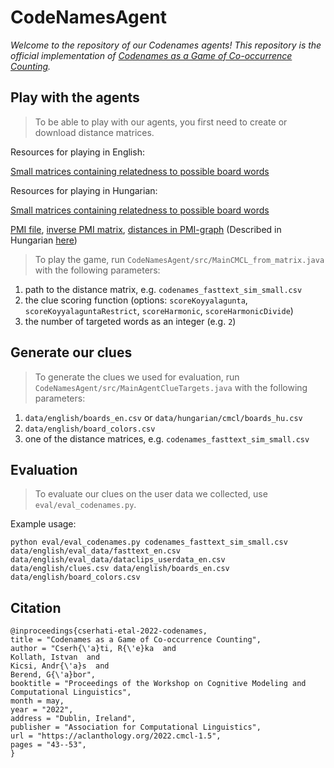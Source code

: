 # CodeNamesAgent
_Welcome to the repository of our Codenames agents! This repository is the official implementation of [Codenames as a Game of Co-occurrence Counting](https://openreview.net/forum?id=BuO4I7FgUbq)._

## Play with the agents
> To be able to play with our agents, you first need to create or download distance matrices.

Resources for playing in English:

[Small matrices containing relatedness to possible board words](https://drive.google.com/drive/folders/1AVYr2wyiLTArPE3IcI1-q_eeCz8wOfGc?usp=sharing) 


Resources for playing in Hungarian:

[Small matrices containing relatedness to possible board words](https://drive.google.com/drive/folders/1c14wx4tPPqwtehO_EQQa2UArf947Hejc?usp=sharing)

[PMI file](https://drive.google.com/file/d/1UrW5jk8eRyzTHa0JxfoBfiEFJikZ_Owk/view?usp=sharing), [inverse PMI matrix](https://drive.google.com/file/d/1G-8nsspDNBay3Kv2cZJGHuULmCUATmAB/view?usp=sharing), [distances in PMI-graph](https://drive.google.com/file/d/1UrW5jk8eRyzTHa0JxfoBfiEFJikZ_Owk/view?usp=sharing) (Described in Hungarian [here](http://www.inf.u-szeged.hu/~berendg/docs/publ/mszny22_codenames.pdf))


> To play the game, run `CodeNamesAgent/src/MainCMCL_from_matrix.java` with the following parameters:

1. path to the distance matrix, e.g. `codenames_fasttext_sim_small.csv`
2. the clue scoring function (options: `scoreKoyyalagunta`, `scoreKoyyalaguntaRestrict`, `scoreHarmonic`, `scoreHarmonicDivide`)
3. the number of targeted words as an integer (e.g. `2`)


## Generate our clues
> To generate the clues we used for evaluation, run `CodeNamesAgent/src/MainAgentClueTargets.java` with the following parameters:
1. `data/english/boards_en.csv` or `data/hungarian/cmcl/boards_hu.csv`
2. `data/english/board_colors.csv`
3. one of the distance matrices, e.g. `codenames_fasttext_sim_small.csv`


## Evaluation

> To evaluate our clues on the user data we collected, use `eval/eval_codenames.py`.

Example usage:
```
python eval/eval_codenames.py codenames_fasttext_sim_small.csv data/english/eval_data/fasttext_en.csv data/english/eval_data/dataclips_userdata_en.csv data/english/clues.csv data/english/boards_en.csv data/english/board_colors.csv
```

## Citation
```
@inproceedings{cserhati-etal-2022-codenames,
title = "Codenames as a Game of Co-occurrence Counting",
author = "Cserh{\'a}ti, R{\'e}ka  and
Kollath, Istvan  and
Kicsi, Andr{\'a}s  and
Berend, G{\'a}bor",
booktitle = "Proceedings of the Workshop on Cognitive Modeling and Computational Linguistics",
month = may,
year = "2022",
address = "Dublin, Ireland",
publisher = "Association for Computational Linguistics",
url = "https://aclanthology.org/2022.cmcl-1.5",
pages = "43--53",
}
```
